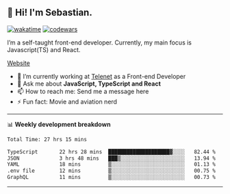 ## 👋 Hi! I'm Sebastian.

[![wakatime](https://wakatime.com/badge/user/df0036c6-328a-4a39-be9b-e49417ed22a1.svg)](https://wakatime.com/@df0036c6-328a-4a39-be9b-e49417ed22a1)
[![codewars](https://www.codewars.com/users/sebavuye/badges/small)](https://www.codewars.com/users/sebavuye)

I’m a self-taught front-end developer. Currently, my main focus is Javascript(TS) and React.

[Website](https://sebastianvuye.be)

- 🔭 I’m currently working at [Telenet](https://telenet.be/) as a Front-end Developer
- 💬 Ask me about **JavaScript, TypeScript and React**
- 📫 How to reach me: Send me a message here
- ⚡ Fun fact: Movie and aviation nerd

-------

📊 **Weekly development breakdown**

<!--START_SECTION:waka-->

```txt
Total Time: 27 hrs 15 mins

TypeScript       22 hrs 28 mins  ████████████████████▓░░░░   82.44 %
JSON             3 hrs 48 mins   ███▒░░░░░░░░░░░░░░░░░░░░░   13.94 %
YAML             18 mins         ▒░░░░░░░░░░░░░░░░░░░░░░░░   01.13 %
.env file        12 mins         ▒░░░░░░░░░░░░░░░░░░░░░░░░   00.75 %
GraphQL          11 mins         ▒░░░░░░░░░░░░░░░░░░░░░░░░   00.73 %
```

<!--END_SECTION:waka-->
-------
